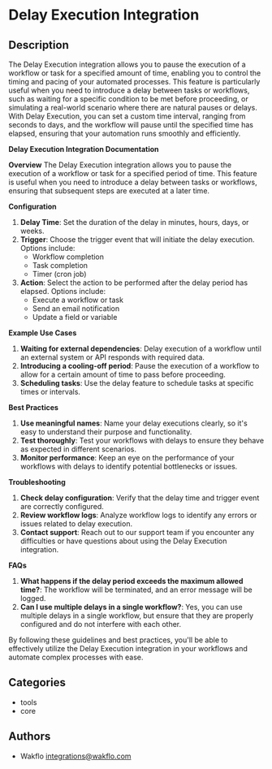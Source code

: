 # Delay Execution Integration

## Description

The Delay Execution integration allows you to pause the execution of a workflow or task for a specified amount of time, enabling you to control the timing and pacing of your automated processes. This feature is particularly useful when you need to introduce a delay between tasks or workflows, such as waiting for a specific condition to be met before proceeding, or simulating a real-world scenario where there are natural pauses or delays. With Delay Execution, you can set a custom time interval, ranging from seconds to days, and the workflow will pause until the specified time has elapsed, ensuring that your automation runs smoothly and efficiently.

**Delay Execution Integration Documentation**

**Overview**
The Delay Execution integration allows you to pause the execution of a workflow or task for a specified period of time. This feature is useful when you need to introduce a delay between tasks or workflows, ensuring that subsequent steps are executed at a later time.

**Configuration**

1. **Delay Time**: Set the duration of the delay in minutes, hours, days, or weeks.
2. **Trigger**: Choose the trigger event that will initiate the delay execution. Options include:
	* Workflow completion
	* Task completion
	* Timer (cron job)
3. **Action**: Select the action to be performed after the delay period has elapsed. Options include:
	* Execute a workflow or task
	* Send an email notification
	* Update a field or variable

**Example Use Cases**

1. **Waiting for external dependencies**: Delay execution of a workflow until an external system or API responds with required data.
2. **Introducing a cooling-off period**: Pause the execution of a workflow to allow for a certain amount of time to pass before proceeding.
3. **Scheduling tasks**: Use the delay feature to schedule tasks at specific times or intervals.

**Best Practices**

1. **Use meaningful names**: Name your delay executions clearly, so it's easy to understand their purpose and functionality.
2. **Test thoroughly**: Test your workflows with delays to ensure they behave as expected in different scenarios.
3. **Monitor performance**: Keep an eye on the performance of your workflows with delays to identify potential bottlenecks or issues.

**Troubleshooting**

1. **Check delay configuration**: Verify that the delay time and trigger event are correctly configured.
2. **Review workflow logs**: Analyze workflow logs to identify any errors or issues related to delay execution.
3. **Contact support**: Reach out to our support team if you encounter any difficulties or have questions about using the Delay Execution integration.

**FAQs**

1. **What happens if the delay period exceeds the maximum allowed time?**: The workflow will be terminated, and an error message will be logged.
2. **Can I use multiple delays in a single workflow?**: Yes, you can use multiple delays in a single workflow, but ensure that they are properly configured and do not interfere with each other.

By following these guidelines and best practices, you'll be able to effectively utilize the Delay Execution integration in your workflows and automate complex processes with ease.

## Categories

- tools
- core


## Authors

- Wakflo <integrations@wakflo.com>

